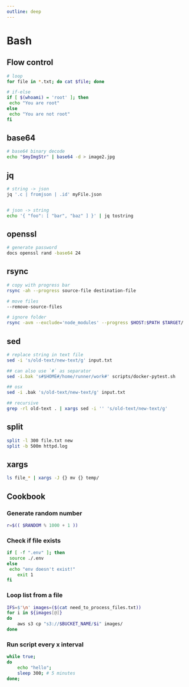 ```yaml
---
outline: deep
---
```


# Bash

## Flow control

```bash
# loop
for file in *.txt; do cat $file; done

# if-else
if [ $(whoami) = 'root' ]; then
 echo "You are root"
else
 echo "You are not root"
fi
```

## base64

```bash
# base64 binary decode
echo "$myImgStr" | base64 -d > image2.jpg
```

## jq

```bash
# string -> json
jq '.c | fromjson | .id' myFile.json


# json -> string
echo '{ "foo": [ "bar", "baz" ] }' | jq tostring
```

## openssl

```bash
# generate password
docs openssl rand -base64 24
```

## rsync

```bash
# copy with progress bar
rsync -ah --progress source-file destination-file

# move files
--remove-source-files

# ignore folder
rsync -avm --exclude='node_modules' --progress $HOST:$PATH $TARGET/
```

## sed

```bash
# replace string in text file
sed -i 's/old-text/new-text/g' input.txt

## can also use `#` as separator
sed -i.bak 's#$HOME#/home/runner/work#' scripts/docker-pytest.sh

## osx
sed -i .bak 's/old-text/new-text/g' input.txt

## recursive
grep -rl old-text . | xargs sed -i '' 's/old-text/new-text/g'

```

## split

```bash
split -l 300 file.txt new
split -b 500m httpd.log
```

## xargs

```bash
ls file_* | xargs -J {} mv {} temp/
```

## Cookbook

### Generate random number

```bash
r=$(( $RANDOM % 1000 + 1 ))
```

### Check if file exists

```bash
if [ -f ".env" ]; then
 source ./.env
else
 echo "env doesn't exist!"
    exit 1
fi
```

### Loop list from a file

```bash
IFS=$'\n' images=($(cat need_to_process_files.txt))
for i in ${images[@]}
do
    aws s3 cp "s3://$BUCKET_NAME/$i" images/
done
```

### Run script every x interval

```bash
while true;
do
    echo "hello";
    sleep 300; # 5 minutes
done;
```
